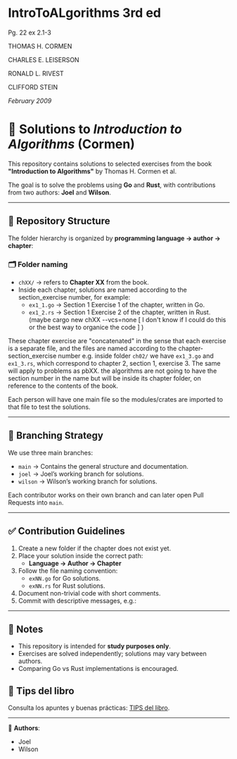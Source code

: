 # IntroToALgorithms 3rd ed
Pg. 22 ex 2.1-3

THOMAS H. CORMEN  

CHARLES E. LEISERSON  

RONALD L. RIVEST

CLIFFORD STEIN  

*February 2009*
# 📘 Solutions to *Introduction to Algorithms* (Cormen)

This repository contains solutions to selected exercises from the book **"Introduction to Algorithms"** by Thomas H. Cormen et al.  

The goal is to solve the problems using **Go** and **Rust**, with contributions from two authors: **Joel** and **Wilson**.

---

## 📂 Repository Structure

The folder hierarchy is organized by **programming language → author → chapter**:


### 🗂 Folder naming
- `chXX/` → refers to **Chapter XX** from the book.  
- Inside each chapter, solutions are named according to the section_exercise number, for example:
  - `ex1_1.go` → Section 1 Exercise 1 of the chapter, written in Go.  
  - `ex1_2.rs` → Section 1 Exercise 2 of the chapter, written in Rust.  
  (maybe cargo new chXX --vcs=none [ I don't know if I could do this or the best way to organice the code  ] )

These chapter exercise are "concatenated" in the sense that each exercise is a separate file, and the files are named according to the chapter-section_exercise number e.g. inside folder `ch02/` we have `ex1_3.go` and `ex1_3.rs`, which correspond to chapter 2, section 1, exercise 3. The same will apply to problems as pbXX. the algorithms are not going to have the section number in the name but will be inside its chapter folder, on reference to the contents of the book.

Each person will have one main file so the modules/crates are imported to that file to test the solutions.

---

## 🔀 Branching Strategy

We use three main branches:

- `main` → Contains the general structure and documentation.  
- `joel` → Joel’s working branch for solutions.  
- `wilson` → Wilson’s working branch for solutions.  

Each contributor works on their own branch and can later open Pull Requests into `main`.

---

## ✅ Contribution Guidelines

1. Create a new folder if the chapter does not exist yet.  
2. Place your solution inside the correct path:
   - **Language → Author → Chapter**  
3. Follow the file naming convention:  
   - `exNN.go` for Go solutions.  
   - `exNN.rs` for Rust solutions.  
4. Document non-trivial code with short comments.  
5. Commit with descriptive messages, e.g.:  

---

## 📌 Notes
- This repository is intended for **study purposes only**.  
- Exercises are solved independently; solutions may vary between authors.  
- Comparing Go vs Rust implementations is encouraged.  

## 📝 Tips del libro
Consulta los apuntes y buenas prácticas: [TIPS del libro](./TIPS.md).

---

👥 **Authors**:  
- Joel  
- Wilson
